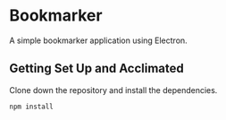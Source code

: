 # Bookmarker

A simple bookmarker application using Electron.

## Getting Set Up and Acclimated

Clone down the repository and install the dependencies.

```
npm install
```
